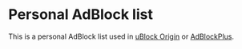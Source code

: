 # Personal AdBlock list

This is a personal AdBlock list used in [uBlock Origin](https://ublockorigin.com/) or [AdBlockPlus](https://adblockplus.org/).
